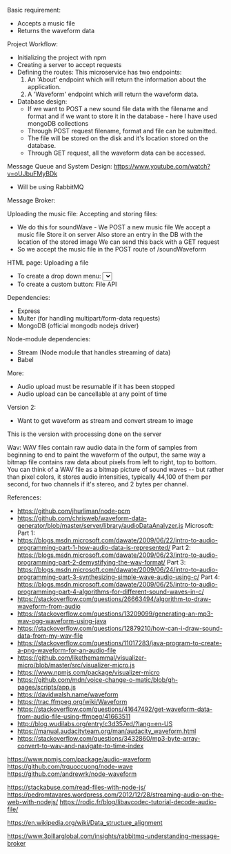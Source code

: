 Basic requirement:
- Accepts a music file
- Returns the waveform data

Project Workflow:
- Initializing the project with npm
- Creating a server to accept requests
- Defining the routes:
    This microservice has two endpoints:
    1) An 'About' endpoint which will return the information about the application.
    2) A 'Waveform' endpoint which will return the waveform data.
- Database design:
  - If we want to POST a new sound file data with the filename and format and if we want to store it in the database - here I have used mongoDB collections
  - Through POST request filename, format and file can be submitted.
  - The file will be stored on the disk and it's location stored on the database.
  - Through GET request, all the waveform data can be accessed.

Message Queue and System Design: https://www.youtube.com/watch?v=oUJbuFMyBDk
- Will be using RabbitMQ

Message Broker:

Uploading the music file:
  Accepting and storing files:
  - We do this for soundWave - We POST a new music file
    We accept a music file
    Store it on server
    Also store an entry in the DB with the location of the stored image
  We can send this back with a GET request
  - So we accept the music file in the POST route of /soundWaveform

HTML page:
Uploading a file
- To create a drop down menu: <select> One of the suggested option is required
- To create a custom button: File API 



Dependencies:
- Express
- Multer (for handling multipart/form-data requests)
- MongoDB (official mongodb nodejs driver)

Node-module dependencies:
- Stream (Node module that handles streaming of data)
- Babel



More:
- Audio upload must be resumable if it has been stopped
- Audio upload can be cancellable at any point of time

Version 2:
- Want to get waveform as stream and convert stream to image

This is the version with processing done on the server

Wav: WAV files contain raw audio data in the form of samples from beginning to end to paint the waveform of the output, the same way a bitmap file contains raw data about pixels from left to right, top to bottom. You can think of a WAV file as a bitmap picture of sound waves -- but rather than pixel colors, it stores audio intensities, typically 44,100 of them per second, for two channels if it's stereo, and 2 bytes per channel.

References:
- https://github.com/jhurliman/node-pcm
- https://github.com/chrisweb/waveform-data-generator/blob/master/server/library/audioDataAnalyzer.js
Microsoft:
Part 1:
- https://blogs.msdn.microsoft.com/dawate/2009/06/22/intro-to-audio-programming-part-1-how-audio-data-is-represented/
Part 2: https://blogs.msdn.microsoft.com/dawate/2009/06/23/intro-to-audio-programming-part-2-demystifying-the-wav-format/
Part 3: https://blogs.msdn.microsoft.com/dawate/2009/06/24/intro-to-audio-programming-part-3-synthesizing-simple-wave-audio-using-c/
Part 4: https://blogs.msdn.microsoft.com/dawate/2009/06/25/intro-to-audio-programming-part-4-algorithms-for-different-sound-waves-in-c/
- https://stackoverflow.com/questions/26663494/algorithm-to-draw-waveform-from-audio
- https://stackoverflow.com/questions/13209099/generating-an-mp3-wav-ogg-waveform-using-java
- https://stackoverflow.com/questions/12879210/how-can-i-draw-sound-data-from-my-wav-file
- https://stackoverflow.com/questions/11017283/java-program-to-create-a-png-waveform-for-an-audio-file
- https://github.com/likethemammal/visualizer-micro/blob/master/src/visualizer-micro.js
- https://www.npmjs.com/package/visualizer-micro
- https://github.com/mdn/voice-change-o-matic/blob/gh-pages/scripts/app.js
- https://davidwalsh.name/waveform
- https://trac.ffmpeg.org/wiki/Waveform
- https://stackoverflow.com/questions/41647492/get-waveform-data-from-audio-file-using-ffmpeg/41663511
- http://blog.wudilabs.org/entry/c3d357ed/?lang=en-US
- https://manual.audacityteam.org/man/audacity_waveform.html
- https://stackoverflow.com/questions/3432860/mp3-byte-array-convert-to-wav-and-navigate-to-time-index

https://www.npmjs.com/package/audio-waveform
https://github.com/trquoccuong/node-wave
https://github.com/andrewrk/node-waveform

https://stackabuse.com/read-files-with-node-js/
https://pedromtavares.wordpress.com/2012/12/28/streaming-audio-on-the-web-with-nodejs/
https://rodic.fr/blog/libavcodec-tutorial-decode-audio-file/

https://en.wikipedia.org/wiki/Data_structure_alignment

https://www.3pillarglobal.com/insights/rabbitmq-understanding-message-broker
